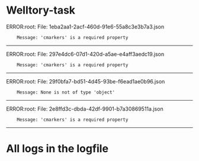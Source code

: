 # Welltory-task
ERROR:root:
		File: 1eba2aa1-2acf-460d-91e6-55a8c3e3b7a3.json
		
		Message: 'cmarkers' is a required property
---------------------------
ERROR:root:
		File: 297e4dc6-07d1-420d-a5ae-e4aff3aedc19.json
		
		Message: 'cmarkers' is a required property
---------------------------
ERROR:root:
		File: 29f0bfa7-bd51-4d45-93be-f6ead1ae0b96.json
		
		Message: None is not of type 'object'
---------------------------
ERROR:root:
		File: 2e8ffd3c-dbda-42df-9901-b7a30869511a.json
		
		Message: 'cmarkers' is a required property
---------------------------

# All logs in the logfile

